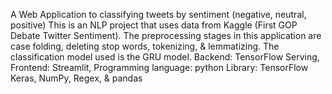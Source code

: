 A Web Application to classifying tweets by sentiment (negative, neutral, positive) This is an NLP project that uses data from Kaggle (First GOP Debate Twitter Sentiment). The preprocessing stages in this application are case folding, deleting stop words, tokenizing, & lemmatizing. The classification model used is the GRU model.
Backend: TensorFlow Serving,
Frontend: Streamlit,
Programming language: python
Library: TensorFlow Keras, NumPy, Regex, & pandas
